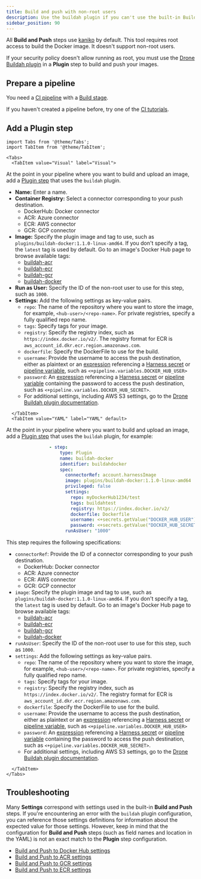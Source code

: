 ```yaml
---
title: Build and push with non-root users
description: Use the buildah plugin if you can't use the built-in Build and Push steps.
sidebar_position: 90
---
```


All **Build and Push** steps use [kaniko](https://github.com/GoogleContainerTools/kaniko/blob/main/README.md) by default. This tool requires root access to build the Docker image. It doesn't support non-root users.

If your security policy doesn't allow running as root, you must use the [Drone Buildah plugin](https://plugins.drone.io/plugins/buildah) in a **Plugin** step to build and push your images.

## Prepare a pipeline

You need a [CI pipeline](../prep-ci-pipeline-components.md) with a [Build stage](../set-up-build-infrastructure/ci-stage-settings.md).

If you haven't created a pipeline before, try one of the [CI tutorials](../../ci-quickstarts/ci-pipeline-quickstart.md).

## Add a Plugin step

```mdx-code-block
import Tabs from '@theme/Tabs';
import TabItem from '@theme/TabItem';
```
```mdx-code-block
<Tabs>
  <TabItem value="Visual" label="Visual">
```

At the point in your pipeline where you want to build and upload an image, add a [Plugin step](../use-drone-plugins/plugin-step-settings-reference.md) that uses the `buildah` plugin.

* **Name:** Enter a name.
* **Container Registry:** Select a connector corresponding to your push destination.
   * DockerHub: Docker connector
   * ACR: Azure connector
   * ECR: AWS connector
   * GCR: GCP connector
* **Image:** Specify the plugin image and tag to use, such as  `plugins/buildah-docker:1.1.0-linux-amd64`. If you don't specify a tag, the `latest` tag is used by default. Go to an image's Docker Hub page to browse available tags:
   * [buildah-acr](https://hub.docker.com/r/plugins/buildah-acr/tags)
   * [buildah-ecr](https://hub.docker.com/r/plugins/buildah-ecr/tags)
   * [buildah-gcr](https://hub.docker.com/r/plugins/buildah-gcr)
   * [buildah-docker](https://hub.docker.com/r/plugins/buildah-docker)
* **Run as User:** Specify the ID of the non-root user to use for this step, such as `1000`.
* **Settings:** Add the following settings as key-value pairs.
   * `repo`: The name of the repository where you want to store the image, for example, `<hub-user>/<repo-name>`. For private registries, specify a fully qualified repo name.
   * `tags`: Specify tags for your image.
   * `registry`: Specify the registry index, such as `https://index.docker.io/v2/`. The registry format for ECR is `aws_account_id.dkr.ecr.region.amazonaws.com`.
   * `dockerfile`: Specify the DockerFile to use for the build.
   * `username`: Provide the username to access the push destination, either as plaintext or an [expression](/docs/platform/references/runtime-inputs/#expressions) referencing a [Harness secret](/docs/category/secrets) or [pipeline variable](/docs/platform/Variables-and-Expressions/add-a-variable), such as `<+pipeline.variables.DOCKER_HUB_USER>`
   * `password`: An [expression](/docs/platform/references/runtime-inputs/#expressions) referencing a [Harness secret](/docs/category/secrets) or [pipeline variable](/docs/platform/Variables-and-Expressions/add-a-variable) containing the password to access the push destination, such as `<+pipeline.variables.DOCKER_HUB_SECRET>`.
   * For additional settings, including AWS S3 settings, go to the [Drone Buildah plugin documentation](https://plugins.drone.io/plugins/buildah).

```mdx-code-block
  </TabItem>
  <TabItem value="YAML" label="YAML" default>
```

At the point in your pipeline where you want to build and upload an image, add a [Plugin step](../use-drone-plugins/plugin-step-settings-reference.md) that uses the `buildah` plugin, for example:

```yaml
                - step:
                    type: Plugin
                    name: buildah-docker
                    identifier: buildahdocker
                    spec:
                      connectorRef: account.harnessImage
                      image: plugins/buildah-docker:1.1.0-linux-amd64
                      privileged: false
                      settings:
                        repo: myDockerHub1234/test
                        tags: buildahtest
                        registry: https://index.docker.io/v2/
                        dockerfile: Dockerfile
                        username: <+secrets.getValue("DOCKER_HUB_USER")>
                        password: <+secrets.getValue("DOCKER_HUB_SECRET")>
                      runAsUser: "1000"
```

This step requires the following specifications:

* `connectorRef`: Provide the ID of a connector corresponding to your push destination.
   * DockerHub: Docker connector
   * ACR: Azure connector
   * ECR: AWS connector
   * GCR: GCP connector
* `image`: Specify the plugin image and tag to use, such as  `plugins/buildah-docker:1.1.0-linux-amd64`. If you don't specify a tag, the `latest` tag is used by default. Go to an image's Docker Hub page to browse available tags:
   * [buildah-acr](https://hub.docker.com/r/plugins/buildah-acr/tags)
   * [buildah-ecr](https://hub.docker.com/r/plugins/buildah-ecr/tags)
   * [buildah-gcr](https://hub.docker.com/r/plugins/buildah-gcr)
   * [buildah-docker](https://hub.docker.com/r/plugins/buildah-docker)
* `runAsUser`: Specify the ID of the non-root user to use for this step, such as `1000`.
* `settings`: Add the following settings as key-value pairs.
   * `repo`: The name of the repository where you want to store the image, for example, `<hub-user>/<repo-name>`. For private registries, specify a fully qualified repo name.
   * `tags`: Specify tags for your image.
   * `registry`: Specify the registry index, such as `https://index.docker.io/v2/`. The registry format for ECR is `aws_account_id.dkr.ecr.region.amazonaws.com`.
   * `dockerfile`: Specify the DockerFile to use for the build.
   * `username`: Provide the username to access the push destination, either as plaintext or an [expression](/docs/platform/references/runtime-inputs/#expressions) referencing a [Harness secret](/docs/category/secrets) or [pipeline variable](/docs/platform/Variables-and-Expressions/add-a-variable), such as `<+pipeline.variables.DOCKER_HUB_USER>`
   * `password`: An [expression](/docs/platform/references/runtime-inputs/#expressions) referencing a [Harness secret](/docs/category/secrets) or [pipeline variable](/docs/platform/Variables-and-Expressions/add-a-variable) containing the password to access the push destination, such as `<+pipeline.variables.DOCKER_HUB_SECRET>`.
   * For additional settings, including AWS S3 settings, go to the [Drone Buildah plugin documentation](https://plugins.drone.io/plugins/buildah).

```mdx-code-block
  </TabItem>
</Tabs>
```

## Troubleshooting

Many **Settings** correspond with settings used in the built-in **Build and Push** steps. If you're encountering an error with the `buildah` plugin configuration, you can reference those settings definitions for information about the expected value for those settings. However, keep in mind that the configuration for **Build and Push** steps (such as field names and location in the YAML) is not an exact match to the **Plugin** step configuration.

* [Build and Push to Docker Hub settings](./build-and-push-to-docker-hub-step-settings.md)
* [Build and Push to ACR settings](./build-and-push-to-acr.md)
* [Build and Push to GCR settings](./build-and-push-to-gcr.md)
* [Build and Push to ECR settings](./build-and-push-to-ecr-step-settings.md)
